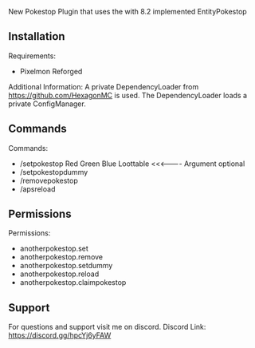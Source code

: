 New Pokestop Plugin that uses the with 8.2 implemented EntityPokestop


## Installation

Requirements:
- Pixelmon Reforged

Additional Information:
A private DependencyLoader from https://github.com/HexagonMC is used. The DependencyLoader loads a private ConfigManager.

## Commands

Commands:
- /setpokestop Red Green Blue Loottable <<<---- Argument optional
- /setpokestopdummy
- /removepokestop
- /apsreload

## Permissions

Permissions:
- anotherpokestop.set
- anotherpokestop.remove
- anotherpokestop.setdummy
- anotherpokestop.reload
- anotherpokestop.claimpokestop

## Support

For questions and support visit me on discord.
Discord Link: https://discord.gg/hpcYj6yFAW

